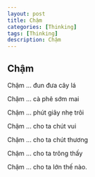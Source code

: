 ```yaml
---
layout: post
title: Chậm
categories: [Thinking]
tags: [Thinking]
description: Chậm
---
```


## Chậm

Chậm ... đun đưa cây lá

Chậm ... cà phê sớm mai

Chậm ... phút giây nhẹ trôi

Chậm ... cho ta chút vui

Chậm ... cho ta chút thương

Chậm ... cho ta trông thấy

Chậm ... cho ta lớn thế nào.


